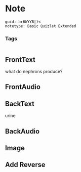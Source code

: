 # Note
```
guid: br6WYY8|)<
notetype: Basic Quizlet Extended
```

### Tags
```
```

## FrontText
what do nephrons produce?

## FrontAudio


## BackText
urine

## BackAudio


## Image


## Add Reverse

